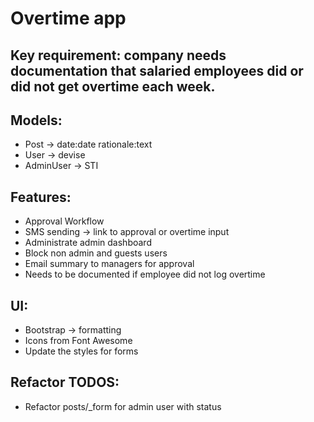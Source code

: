 # Overtime app

## Key requirement: company needs documentation that salaried employees did or did not get overtime each week.

## Models:

* Post -> date:date rationale:text
* User -> devise
* AdminUser -> STI


## Features:

* Approval Workflow
* SMS sending -> link to approval or overtime input
* Administrate admin dashboard
* Block non admin and guests users
* Email summary to managers for approval
* Needs to be documented if employee did not log overtime


## UI:

* Bootstrap -> formatting
* Icons from Font Awesome
* Update the styles for forms

## Refactor TODOS:

* Refactor posts/_form for admin user with status
